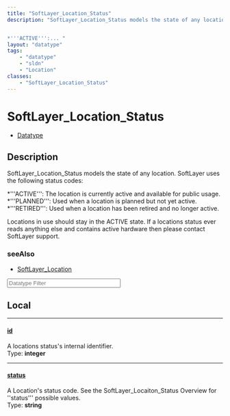 ```yaml
---
title: "SoftLayer_Location_Status"
description: "SoftLayer_Location_Status models the state of any location. SoftLayer uses the following status codes: 


*'''ACTIVE''':... "
layout: "datatype"
tags:
    - "datatype"
    - "sldn"
    - "Location"
classes:
    - "SoftLayer_Location_Status"
---
```


# SoftLayer_Location_Status
<div id='service-datatype'>
    <ul id='sldn-reference-tabs'>
        <li id='datatype'> <a href='/reference/datatypes/SoftLayer_Location_Status' >Datatype</a></li>
    </ul>
</div>

## Description 
SoftLayer_Location_Status models the state of any location. SoftLayer uses the following status codes: 


*'''ACTIVE''': The location is currently active and available for public usage.
*'''PLANNED''': Used when a location is planned but not yet active.
*'''RETIRED''': Used when a location has been retired and no longer active.


Locations in use should stay in the ACTIVE state. If a locations status ever reads anything else and contains active hardware then please contact SoftLayer support. 



### seeAlso

* [SoftLayer_Location](/reference/services/SoftLayer_Location )




<!-- Filer BEGIN -->
<div class="view-filters">
        <div class="clearfix">
            <div class="search-input-box">
                <input placeholder="Datatype Filter" onkeyup="titleSearch(inputId='prop-input', divId='properties', elementClass='prop-row')" 
                    type="text" id="prop-input" value="" size="30" maxlength="128" class="form-text">
            </div>
        </div>
</div>
<!-- Filer END -->

<div id="properties" class="content">
<div id="localProperties" class="prop-content" >

## Local
<div class="prop-row">

-----
[id]: #id
#### [id]
A locations status's internal identifier.  
<span class="type-label">Type: </span>**integer**


</div>
<div class="prop-row">

-----
[status]: #status
#### [status]
A Location's status code. See the SoftLayer_Locaiton_Status Overview for ''status''' possible values.  
<span class="type-label">Type: </span>**string**


</div>
</div>
<!-- LOCAL PROPERTY END -->

</div>


